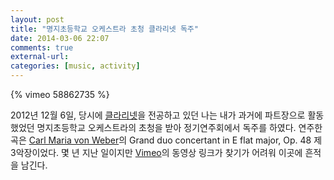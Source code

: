 ```yaml
---
layout: post
title: "명지초등학교 오케스트라 초청 클라리넷 독주"
date: 2014-03-06 22:07
comments: true
external-url:
categories: [music, activity] 
---
```

{% vimeo 58862735 %}

2012년 12월 6일, 당시에 [클라리넷](http://en.wikipedia.org/wiki/Clarinet)을 전공하고 있던 나는 내가 과거에 파트장으로 활동했었던 명지초등학교 오케스트라의 초청을 받아 정기연주회에서 독주를 하였다. 연주한 곡은 [Carl Maria von Weber](http://en.wikipedia.org/wiki/Carl_Maria_von_Weber)의 Grand duo concertant in E flat major, Op. 48 제 3악장이었다.
몇 년 지난 일이지만 [Vimeo](http://vimeo.com)의 동영상 링크가 찾기가 어려워 이곳에 흔적을 남긴다.
